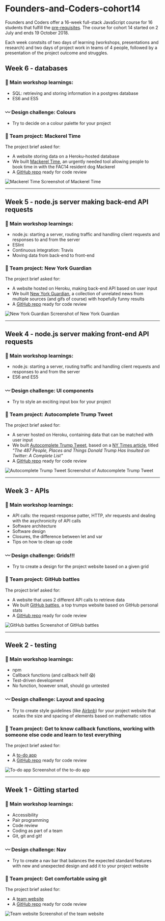 # Founders-and-Coders-cohort14 
Founders and Coders offer a 16-week full-stack JavaScript course for 16 students that fulfill the [pre-requisites](https://foundersandcoders.com/apply/prerequisites/). The course for cohort 14 started on 2 July and ends 19 October 2018.

Each week constsits of two days of learning (workshops, presentations and research) and two days of project work in teams of 4 people, followed by a presentation of the project outcome and struggles.

##  Week 6 - databases 
### :school_satchel: Main workshop learnings: 
* SQL: retrieving and storing information in a postgres database 
* ES6 and ES5

### :wavy_dash: Design challenge: Colours 
* Try to decide on a colour palette for your project

### :rocket: Team project: Mackerel Time
The project brief asked for:
* A website storing data on a Heroku-hosted database
* We built [Mackerel Time](https://doggo-booker.herokuapp.com/), an urgently needed tool allowing people to book time in with the FAC14 resident dog Mackerel
* A [GitHub repo](https://github.com/arrested-developer/doggo-booker) ready for code review

![Mackerel Time](https://github.com/njons/Founders-and-Coders-cohort14/blob/master/week6_project_Mackerel%20Time.png)
Screenshot of Mackerel Time

---

##  Week 5 - node.js server making back-end API requests
### :school_satchel: Main workshop learnings: 
* node.js: starting a server, routing traffic and handling client requests and responses to and from the server
* ESlint
* Continuous integration: Travis
* Moving data from back-end to front-end 

### :rocket: Team project: New York Guardian
The project brief asked for:
* A website hosted on Heroku, making back-end API based on user input
* We built [New York Guardian](https://floating-mountain-51197.herokuapp.com/), a collection of unrelated news from multiple sources (and gifs of course) with hopefully funny results
* A [GitHub repo](https://github.com/fac-14/HMEN) ready for code review

![New York Guardian](https://github.com/njons/Founders-and-Coders-cohort14/blob/master/week5_project_New%20York%20Guardian.png)
Screenshot of New York Guardian

---

##  Week 4 - node.js server making front-end API requests
### :school_satchel: Main workshop learnings: 
* node.js: starting a server, routing traffic and handling client requests and responses to and from the server
* ES6 and ES5

### :wavy_dash: Design challenge: UI components 
* Try to style an exciting input box for your project

### :rocket: Team project: Autocomplete Trump Tweet
The project brief asked for:
* A server hosted on Heroku, containing data that can be matched with user input
* We built [Autocomplete Trump Tweet](https://desolate-shore-83992.herokuapp.com/), based on a [NY Times article](https://www.nytimes.com/interactive/2016/01/28/upshot/donald-trump-twitter-insults.html?mtrref=undefined), titled _"The 487 People, Places and Things Donald Trump Has Insulted on Twitter: A Complete List"_
* A [GitHub repo](https://github.com/fac-14/NDJS-node-autocompleter) ready for code review

![Autocomplete Trump Tweet](https://github.com/njons/Founders-and-Coders-cohort14/blob/master/week4_project_autocomplete%20trump%20tweet.png)
Screenshot of Autocomplete Trump Tweet

---

##  Week 3 - APIs
### :school_satchel: Main workshop learnings: 
* API calls: the request-response patter, HTTP, xhr requests and dealing with the asychronicity of API calls  
* Software architecture
* Software design
* Closures, the difference between let and var
* Tips on how to clean up code

### :wavy_dash: Design challenge: Grids!!!
* Try to create a design for the project website based on a given grid 

### :rocket: Team project: GitHub battles
The project brief asked for:
* A website that uses 2 different API calls to retrieve data 
* We built [GitHub battles](https://fac-14.github.io/NDJS-API/), a top trumps website based on GitHub personal stats 
* A [GitHub repo](https://github.com/fac-14/NDJS-API) ready for code review

![GitHub battles](https://github.com/njons/Founders-and-Coders-cohort14/blob/master/week3_project_GitHub%20battles.png)
Screenshot of GitHub battles

--- 

##  Week 2 - testing 
### :school_satchel: Main workshop learnings: 
* npm 
* Callback functions (and callback hell! :scream:)
* Test-driven development
* No function, however small, should go untested

### :wavy_dash: Design challenge: Layout and spacing
* Try to create style guidelines (like [Airbnb](https://airbnb.design/building-a-visual-language/)) for your project website that scales the size and spacing of elements based on mathematic ratios

### :rocket: Team project: Get to know callback functions, working with someone else code and learn to test everything
The project brief asked for: 
* A [to-do app](https://fac-14.github.io/teamcoolerweek-2/) 
* A [GitHub repo](https://github.com/fac-14/teamcoolerweek-2) ready for code review

![To-do app](https://github.com/njons/Founders-and-Coders-cohort14/blob/master/week2_project_to-do%20app.png)
Screenshot of the to-do app

--- 

## Week 1 - Gitting started 
### :school_satchel: Main workshop learnings: 
* Accessibility
* Pair programming 
* Code review 
* Coding as part of a team
* Git, git and git!

### :wavy_dash: Design challenge: Nav
* Try to create a nav bar that balances the expected standard features with new and unexpected design and add it to your project website

### :rocket: Team project: Get comfortable using git
The project brief asked for:
* A [team website](https://fac-14.github.io/teamcoolerweek1/) 
* A [GitHub repo](https://github.com/fac-14/teamcoolerweek1) ready for code review

![Team website](https://github.com/njons/Founders-and-Coders-cohort14/blob/master/week1_project_team%20website.png)
Screenshot of the team website




